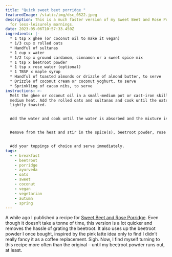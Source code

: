 ```yaml
---
title: "Quick sweet beet porridge "
featuredImage: /static/img/dsc_0522.jpeg
description: This is a much faster version of my Sweet Beet and Rose Porridge
  for less-leisurely mornings.
date: 2023-05-06T10:57:33.450Z
ingredients: |-
  * 1 tsp x ghee (or coconut oil to make it vegan)
  * 1﻿/3 cup x rolled oats
  * H﻿andful of sultanas 
  * 1﻿ cup x water 
  * 1﻿/2 tsp x ground cardamom, cinnamon or a sweet spice mix 
  * 1﻿ tsp x beetroot powder
  * 1 tsp x rose water (optional)
  * 1 TBSP x maple syrup
  * Handful of toasted almonds or drizzle of almond butter, to serve
  * Drizzle of coconut cream or coconut yoghurt, to serve
  * Sprinkling of cacao nibs, to serve
instructions: >-
  Melt the ghee or coconut oil in a small-medium pot or cast-iron skillet over a
  medium heat. Add the rolled oats and sultanas and cook until the oats are
  lightly toasted.


  A﻿dd the water and cook until the water is absorbed and the mixture is creamy. 


  R﻿emove from the heat and stir in the spice(s), beetroot powder, rose water (if using) and maple syrup. 


  A﻿dd your toppings of choice and serve immediately.
tags:
  - - breakfast
    - beetroot
    - porridge
    - ayurveda
    - oats
    - sweet
    - coconut
    - vegan
    - vegetarian
    - autumn
    - spring
---
```

A﻿ while ago I published a recipe for [Sweet Beet and Rose Porridge](https://www.cookingwithnothing.com/sweet-beet-and-rose-porridge/). Even though it doesn’t take a tonne of time, this version is a lot quicker and removes the hassle of grating the beetroot. It also uses up the beetroot powder I once bought, inspired by the pink latte idea only to find I didn’t really fancy it as a coffee replacement. Sigh. Now, I find myself turning to this recipe more often than the original – until my beetroot powder runs out, at least.